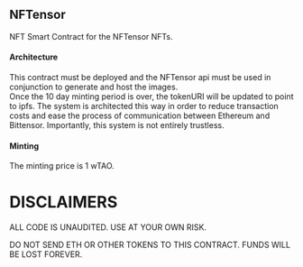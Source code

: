 ## NFTensor

NFT Smart Contract for the NFTensor NFTs.

#### Architecture

This contract must be deployed and the NFTensor api must be used in conjunction to generate and host the images.  
Once the 10 day minting period is over, the tokenURI will be updated to point to ipfs. The system is architected this way in order to reduce transaction
costs and ease the process of communication between Ethereum and Bittensor. Importantly, this system is not entirely trustless.

#### Minting

The minting price is 1 wTAO.

# DISCLAIMERS

ALL CODE IS UNAUDITED. USE AT YOUR OWN RISK.

DO NOT SEND ETH OR OTHER TOKENS TO THIS CONTRACT. FUNDS WILL BE LOST FOREVER.
